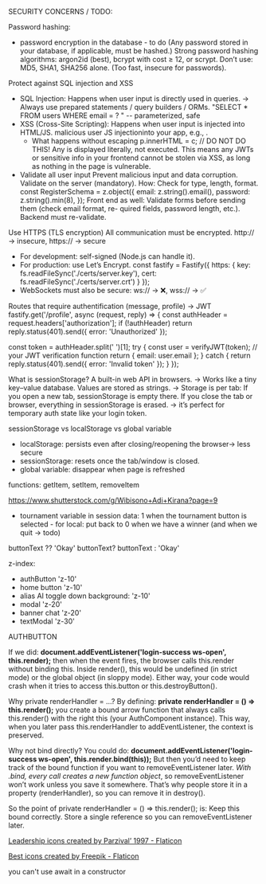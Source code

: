 SECURITY CONCERNS / TODO:

Password hashing:

- password encryption in the database - to do (Any password stored in your database, if applicable, must be hashed.)
  Strong password hashing algorithms: argon2id (best), bcrypt with cost ≥ 12, or scrypt.
  Don’t use: MD5, SHA1, SHA256 alone. (Too fast, insecure for passwords).

Protect against SQL injection and XSS

- SQL Injection: Happens when user input is directly used in queries.
  -> Always use prepared statements / query builders / ORMs.
  "SELECT \* FROM users WHERE email = ? " -- parameterized, safe
- XSS (Cross-Site Scripting): Happens when user input is injected into HTML/JS.
  malicious user JS injectioninto your app, e.g., <script>alert('hacked')</script>.
    - What happens without escaping
      p.innerHTML = c; // DO NOT DO THIS!
      Any <script> in c would execute immediately → XSS attack.
      How you fight it:
    - Sanitize input: remove or escape HTML tags before storing or rendering.
        - Backend sanitizes/escapes stored data → stops persistent XSS
          (import sanitizeHtml from 'sanitize-html';
          const safeText = sanitizeHtml(text, {
          allowedTags: [], // remove all HTML tags
          allowedAttributes: {}
          });)
    - Escape output: when displaying user-generated content in HTML, escape <, >, " etc.
        - Frontend escapes or uses frameworks that auto-escape (React, Vue) → stops reflected XSS
          // Escape user input by using textContent
          p.textContent = c;
          Using textContent is the vanilla JS equivalent of what React/Vue auto-escaping does.
          It ensures any text you insert is treated as literal text, not HTML, so scripts won’t run.
    - Escaping stops XSS
      Using textContent (vanilla JS) ensures that <script>alert('XSS')</script> is
      displayed literally, not executed. This means any JWTs or sensitive info in your
      frontend cannot be stolen via XSS, as long as nothing in the page is vulnerable.
- Validate all user input
  Prevent malicious input and data corruption. Validate on the server (mandatory).
  How: Check for type, length, format.
  const RegisterSchema = z.object({
  email: z.string().email(),
  password: z.string().min(8),
  });
  Front end as well: Validate forms before sending them (check email format, re-
  quired fields, password length, etc.). Backend must re-validate.

Use HTTPS (TLS encryption)
All communication must be encrypted.
http:// → insecure, https:// → secure

- For development: self-signed (Node.js can handle it).
- For production: use Let’s Encrypt.
  const fastify = Fastify({
  https: {
  key: fs.readFileSync('./certs/server.key'),
  cert: fs.readFileSync('./certs/server.crt')
  }
  });
- WebSockets must also be secure: ws:// → ❌, wss:// → ✅

Routes that require authentification (message, profile) -> JWT
fastify.get('/profile', async (request, reply) => {
const authHeader = request.headers['authorization'];
if (!authHeader) return reply.status(401).send({ error: 'Unauthorized' });

const token = authHeader.split(' ')[1];
try {
const user = verifyJWT(token); // your JWT verification function
return { email: user.email };
} catch {
return reply.status(401).send({ error: 'Invalid token' });
}
});

What is sessionStorage? A built-in web API in browsers.
-> Works like a tiny key–value database. Values are stored as strings.
-> Storage is per tab:
If you open a new tab, sessionStorage is empty there.
If you close the tab or browser, everything in sessionStorage is erased.
-> it’s perfect for temporary auth state like your login token.

sessionStorage vs localStorage vs global variable

- localStorage: persists even after closing/reopening the browser-> less secure
- sessionStorage: resets once the tab/window is closed.
- global variable: disappear when page is refreshed

functions: getItem, setItem, removeItem

https://www.shutterstock.com/g/Wibisono+Adi+Kirana?page=9


- tournament variable in session data: 1 when the tournament button is selected - 
for local: put back to 0 when we have a winner  (and when we quit -> todo)



buttonText ?? 'Okay'
buttonText? buttonText : 'Okay'



z-index:
- authButton 'z-10'
- home button 'z-10'
- alias AI toggle down background: 'z-10'
- modal 'z-20'
- banner chat 'z-20'
- textModal 'z-30'


AUTHBUTTON

If we did:
**document.addEventListener('login-success ws-open', this.render);**
then when the event fires, the browser calls this.render without binding this. Inside render(), this would be undefined (in strict mode) or the global object (in sloppy mode). Either way, your code would crash when it tries to access this.button or this.destroyButton().

Why private renderHandler = …? By defining:
**private renderHandler = () => this.render();**
you create a bound arrow function that always calls this.render() with the right this (your AuthComponent instance). This way, when you later pass this.renderHandler to addEventListener, the context is preserved.

Why not bind directly? You could do:
**document.addEventListener('login-success ws-open', this.render.bind(this));**
But then you’d need to keep track of the bound function if you want to removeEventListener later. *With .bind, every call creates a new function object*, so removeEventListener won’t work unless you save it somewhere. That’s why people store it in a property (renderHandler), so you can remove it in destroy().

So the point of private renderHandler = () => this.render(); is:
Keep this bound correctly.
Store a single reference so you can removeEventListener later.


<a href="https://www.flaticon.com/free-icons/leadership" title="leadership icons">Leadership icons created by Parzival’ 1997 - Flaticon</a>

<a href="https://www.flaticon.com/free-icons/best" title="best icons">Best icons created by Freepik - Flaticon</a>


you can't use await in a constructor